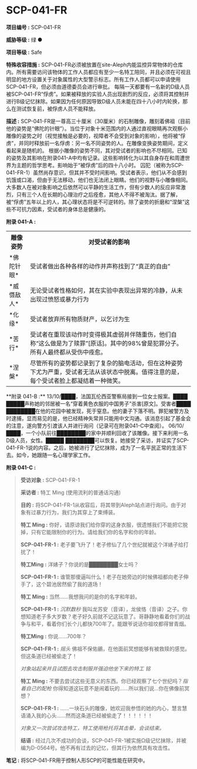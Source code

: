 # SCP-041-FR

**项目编号 :**  SCP-041-FR

**威胁等级 :**  绿 ●

**项目等级 :**  Safe

**特殊收容措施 :**  SCP-041-FR必须被放置在site-Aleph内能监控异常物体的仓库内。所有需要访问该物体的工作人员都应有至少一名特工陪同，并且必须在可视且明显的地方设置关于对象属性的大型警示标志。所有工作人员都可以申请使用SCP-041-FR，但必须由道德委员会进行审批。
每隔一天都要有一名新的D级人员被SCP-041-FR“俘虏”。如果被释放的实验人员出现剧烈的反应，必须将其控制并进行B级记忆抹除。如果因为任何原因导致D级人员未能在四十八小时内轮换，那么在测试恢复前，被俘虏人员不能释放。

**描述 :**  SCP-041-FR是一尊高三十厘米（30厘米）的石制雕像，雕刻着佛祖（目前他的姿势是“佛陀的针眼”）。当位于对象十米范围内的人通过直视眼睛再次观察小雕像的姿势之时（视觉接触是必要的，视障者不会受到对象的影响），他将被“俘虏”，并同时释放前一名俘虏：另一名不同姿势的人。在雕像变换姿势期间，定义看起来是随机的。
根据小雕像的姿势不同，其对受试者的影响也不尽相同。已知的姿势及其影响在附录041-A中均有记录。这些影响转化为以其自身存在和周遭世界为主题的哲学思考。影响始于“被俘虏”后的四十八小时。
囚犯（被称为SCP-041-FR-1）虽然尚存意识，但其并不受时间影响。受试者表示，他们从不会感到饥饿或口渴，但由于无法移动，他们也无法闭上眼睛。他们的视野与小雕像相同。大多数人在被对象影响之后依然可以平静的生活工作，但有少数人的反应非常激烈，只有三个人在长期的心理治疗之后痊愈，其他人不得不被淘汰。据了解，被“俘虏”五年以上的人，其心理状态将是不可逆转的。除了姿势的折磨和“涅槃”这些不可抗力因素，受试者的身体总是健康的。

**附录 041-A :** 
<table class='wiki-content-table'>
 <tr>
  <th colspan='1' rowspan='1'>&#38613;&#20687;&#23039;&#21183;</th>
  <th colspan='1' rowspan='1'>&#23545;&#21463;&#35797;&#32773;&#30340;&#24433;&#21709;</th>
 </tr>
 <tr>
  <td colspan='1' rowspan='1'>*&#20315;&#38464;&#38024;&#30524;* </td>
  <td colspan='1' rowspan='1'>&#21463;&#35797;&#32773;&#20570;&#20986;&#21508;&#31181;&#21508;&#26679;&#30340;&#21160;&#20316;&#24182;&#22768;&#31216;&#25214;&#21040;&#20102;&#8220;&#30495;&#27491;&#30340;&#33258;&#30001;&#8221;</td>
 </tr>
 <tr>
  <td colspan='1' rowspan='1'>*&#23041;&#24913;&#25932;&#20154;* </td>
  <td colspan='1' rowspan='1'>&#26080;&#35770;&#21463;&#35797;&#32773;&#24615;&#26684;&#22914;&#20309;&#65292;&#20854;&#22312;&#23454;&#39564;&#20013;&#34920;&#29616;&#20986;&#24322;&#24120;&#30340;&#20919;&#38745;&#65292;&#20174;&#26410;&#20986;&#29616;&#36807;&#24868;&#24594;&#25110;&#26292;&#21147;&#34892;&#20026;</td>
 </tr>
 <tr>
  <td colspan='1' rowspan='1'>*&#21270;&#32536;* </td>
  <td colspan='1' rowspan='1'>&#21463;&#35797;&#32773;&#25918;&#24323;&#25152;&#26377;&#29289;&#36136;&#36130;&#20135;&#65292;&#20197;&#20062;&#35752;&#20026;&#29983;</td>
 </tr>
 <tr>
  <td colspan='1' rowspan='1'>*&#33510;&#34892;* </td>
  <td colspan='1' rowspan='1'>&#21463;&#35797;&#32773;&#22312;&#37325;&#29616;&#35813;&#21160;&#20316;&#26102;&#21464;&#24471;&#26497;&#20854;&#34394;&#24369;&#24182;&#20276;&#38543;&#37325;&#20260;&#65292;&#20182;&#20204;&#33258;&#31216;&#8220;&#36825;&#20040;&#20570;&#26159;&#20026;&#20102;&#36174;&#32618;&#8221;[&#21407;&#35805;]&#12290;&#20854;&#20013;&#30340;98%&#26366;&#26159;&#29359;&#32618;&#20998;&#23376;&#12290;&#25152;&#26377;&#20154;&#26368;&#32456;&#37117;&#20174;&#21463;&#20260;&#20013;&#30154;&#24840;&#12290;</td>
 </tr>
 <tr>
  <td colspan='1' rowspan='1'>*&#28037;&#27075;* </td>
  <td colspan='1' rowspan='1'>&#23613;&#31649;&#25152;&#26377;&#30340;&#23039;&#21183;&#37117;&#35760;&#24405;&#21040;&#20102;&#22797;&#26434;&#30340;&#33041;&#30005;&#27963;&#21160;&#65292;&#20294;&#22312;&#36825;&#31181;&#23039;&#21183;&#19979;&#23588;&#20026;&#20005;&#37325;&#65292;&#21463;&#35797;&#32773;&#26080;&#27861;&#20174;&#35813;&#29366;&#24577;&#20013;&#33073;&#31163;&#12290;&#20540;&#24471;&#27880;&#24847;&#30340;&#26159;&#65292;&#27599;&#20010;&#21463;&#35797;&#32773;&#33080;&#19978;&#37117;&#20957;&#32467;&#30528;&#19968;&#31181;&#24494;&#31505;&#12290;</td>
 </tr>
</table>
**附录 041-B :**  13/10/████，法国瓦伦西亚警察局接到一位女士报案。████ █████声称她的邻居被一名“穿着黄色衣服的中国男子”杀害[原文]。受害者████ ████████在他的花园中被发现，死于窒息。他的妻子下落不明。罪犯被警方及时逮捕，显而易见的是，他已经精神失常并只能用中文沟通。该消息引起了基金会的注意，遂向警方引渡该人并进行询问（记录可在附录041-C中查阅）。
06/10/████，一个小队前往████████的家中并顺利回收了该雕像。接下来利用一名D级人员，女性。█████ ████████可以恢复。她接受了采访，并证实了SCP-041-FR-1说的内容。之后，她被进行了记忆抹除，成为了一名平民正常的生活下去。如今，她跟随一名心理学家工作。

**附录 041-C :** 


> **受访对象 :**  SCP-041-FR-1
> 
> **采访者 :**  特工 Ming (使用流利的普通话沟通)
> 
> **目的 :**  将SCP-041-FR-1从收容后，将其带到Aleph站点进行询问。由于对象有过暴力行为，我们为其穿上了束缚装。
> 
> **特工 Ming :**  你好，请原谅我们给你穿的这身衣服，很遗憾我们不能把它脱掉，只有它能限制你的行为。请给我们你的名字和你的年龄。
> 
> **SCP-041-FR-1 :**  老子要飞升了！老子修仙了几个世纪就被这个洋婊子给打扰了！
> 
> **特工Ming :**  洋婊子？你说的是████████女士吗？
> 
> **SCP-041-FR-1 :**  谁管那傻逼叫什么！老子在她旁边的时候佛祖都向老子伸手了，这个碧池居然偷了我的道场！
> 
> **特工 Ming :**  当然……我想我问的是你的名字和年龄。
> 
> **SCP-041-FR-1 :**  *沉默数秒*  我叫龙苏安（音译），龙侯恪（音译）之子。你想知道老子多大岁数？老子好久前就不记这玩意了。哥静静地看着你们的战争与和平，看着你们长个儿都快700年了。能跟爷说话你祖坟都得冒青烟。
> 
> **特工Ming :**  你说……700年？
> 
> **SCP-041-FR-1 :**  *摇头* 佛祖不保佑鶸，在他面前冥想能够有被救赎的感觉。但这条道已经被偷走了！
> 
> *对象站起来并且试图去攻击制服并强迫他坐下来的特工 铭* 
> 
> **特工 Ming :**  不要去尝试这些无意义的东西。你已经观察了七个世纪吗？*指着自己的配枪* 你得知道这玩意不是闹着玩的……所以我们说…你在佛像前冥想？
> 
> **SCP-041-FR-1 :**  ……一块石头的雕像，她欢迎我参悟的她的内心，慧言慧语涌入我的心头……然而这条道已经被偷走了！！！！！！
> 
> *对象又一次尝试攻击特工，特工使用枪托将其击晕，会谈结束。* 
> 
> **结语 :**  经过几次不成功的会谈，SCP-041-FR-1被实施Ω级记忆抹除，并被编为D-0564号。他不再有过去的记忆，但其行为依然具有攻击性。
> 

**笔记 :**  将SCP-041-FR用于控制人形SCP的可能性能在研究中。

